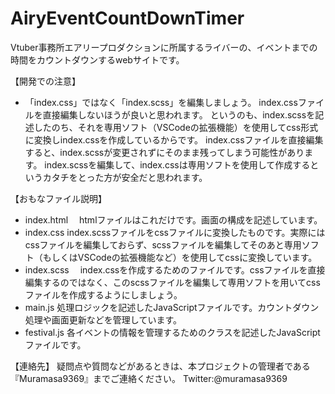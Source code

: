 # AiryEventCountDownTimer
Vtuber事務所エアリープロダクションに所属するライバーの、イベントまでの時間をカウントダウンするwebサイトです。

【開発での注意】
- 「index.css」ではなく「index.scss」を編集しましょう。
index.cssファイルを直接編集しないほうが良いと思われます。
というのも、index.scssを記述したのち、それを専用ソフト（VSCodeの拡張機能）を使用してcss形式に変換しindex.cssを作成しているからです。
index.cssファイルを直接編集すると、index.scssが変更されずにそのまま残ってしまう可能性があります。
index.scssを編集して、index.cssは専用ソフトを使用して作成するというカタチをとった方が安全だと思われます。

【おもなファイル説明】
- index.html 　htmlファイルはこれだけです。画面の構成を記述しています。
- index.css    index.scssファイルをcssファイルに変換したものです。実際にはcssファイルを編集しておらず、scssファイルを編集してそのあと専用ソフト（もしくはVSCodeの拡張機能など）を使用してcssに変換しています。
- index.scss　 index.cssを作成するためのファイルです。cssファイルを直接編集するのではなく、このscssファイルを編集して専用ソフトを用いてcssファイルを作成するようにしましょう。
- main.js      処理ロジックを記述したJavaScriptファイルです。カウントダウン処理や画面更新などを管理しています。
- festival.js  各イベントの情報を管理するためのクラスを記述したJavaScriptファイルです。

【連絡先】
疑問点や質問などがあるときは、本プロジェクトの管理者である『Muramasa9369』までご連絡ください。
Twitter:@muramasa9369
